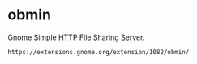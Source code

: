# obmin
Gnome Simple HTTP File Sharing Server.

`https://extensions.gnome.org/extension/1082/obmin/`


